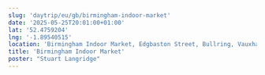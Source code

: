 ```yaml
---
slug: 'daytrip/eu/gb/birmingham-indoor-market'
date: '2025-05-25T20:01:00+01:00'
lat: '52.4759204'
lng: '-1.89540515'
location: 'Birmingham Indoor Market, Edgbaston Street, Bullring, Vauxhall, Park Central, Birmingham, West Midlands, B5 4RQ, United Kingdom'
title: 'Birmingham Indoor Market'
poster: "Stuart Langridge"
---
```



